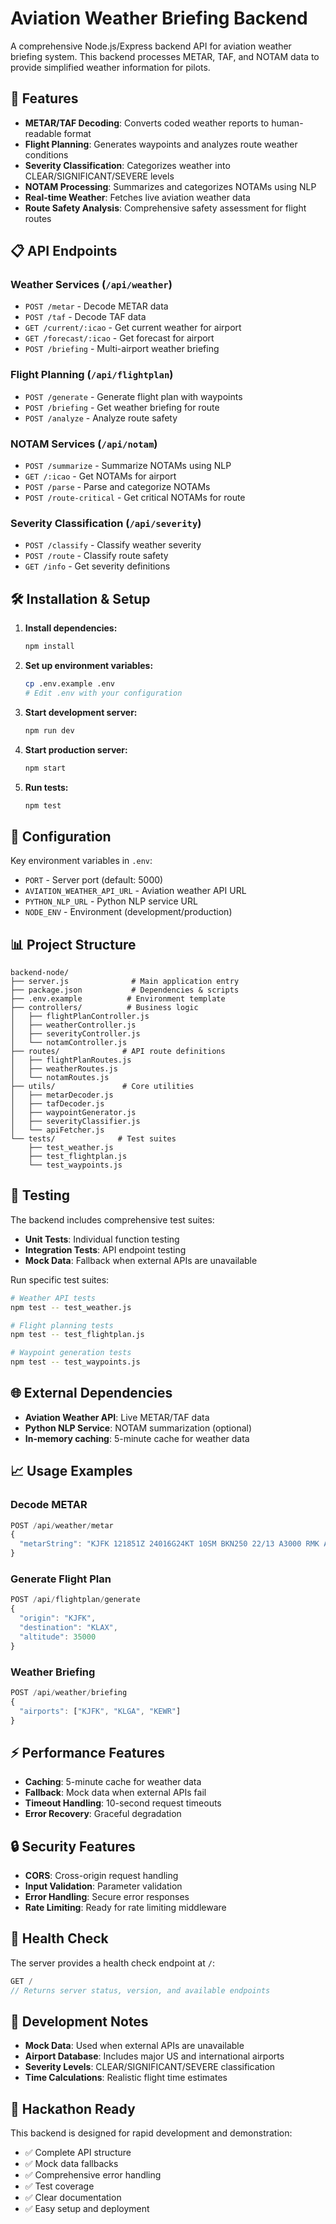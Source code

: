 # Aviation Weather Briefing Backend

A comprehensive Node.js/Express backend API for aviation weather briefing system. This backend processes METAR, TAF, and NOTAM data to provide simplified weather information for pilots.

## 🚀 Features

- **METAR/TAF Decoding**: Converts coded weather reports to human-readable format
- **Flight Planning**: Generates waypoints and analyzes route weather conditions
- **Severity Classification**: Categorizes weather into CLEAR/SIGNIFICANT/SEVERE levels
- **NOTAM Processing**: Summarizes and categorizes NOTAMs using NLP
- **Real-time Weather**: Fetches live aviation weather data
- **Route Safety Analysis**: Comprehensive safety assessment for flight routes

## 📋 API Endpoints

### Weather Services (`/api/weather`)
- `POST /metar` - Decode METAR data
- `POST /taf` - Decode TAF data  
- `GET /current/:icao` - Get current weather for airport
- `GET /forecast/:icao` - Get forecast for airport
- `POST /briefing` - Multi-airport weather briefing

### Flight Planning (`/api/flightplan`)
- `POST /generate` - Generate flight plan with waypoints
- `POST /briefing` - Get weather briefing for route
- `POST /analyze` - Analyze route safety

### NOTAM Services (`/api/notam`)
- `POST /summarize` - Summarize NOTAMs using NLP
- `GET /:icao` - Get NOTAMs for airport
- `POST /parse` - Parse and categorize NOTAMs
- `POST /route-critical` - Get critical NOTAMs for route

### Severity Classification (`/api/severity`)
- `POST /classify` - Classify weather severity
- `POST /route` - Classify route safety
- `GET /info` - Get severity definitions

## 🛠️ Installation & Setup

1. **Install dependencies:**
   ```bash
   npm install
   ```

2. **Set up environment variables:**
   ```bash
   cp .env.example .env
   # Edit .env with your configuration
   ```

3. **Start development server:**
   ```bash
   npm run dev
   ```

4. **Start production server:**
   ```bash
   npm start
   ```

5. **Run tests:**
   ```bash
   npm test
   ```

## 🔧 Configuration

Key environment variables in `.env`:
- `PORT` - Server port (default: 5000)
- `AVIATION_WEATHER_API_URL` - Aviation weather API URL
- `PYTHON_NLP_URL` - Python NLP service URL
- `NODE_ENV` - Environment (development/production)

## 📊 Project Structure

```
backend-node/
├── server.js              # Main application entry
├── package.json           # Dependencies & scripts
├── .env.example          # Environment template
├── controllers/          # Business logic
│   ├── flightPlanController.js
│   ├── weatherController.js
│   ├── severityController.js
│   └── notamController.js
├── routes/              # API route definitions
│   ├── flightPlanRoutes.js
│   ├── weatherRoutes.js
│   └── notamRoutes.js
├── utils/               # Core utilities
│   ├── metarDecoder.js
│   ├── tafDecoder.js
│   ├── waypointGenerator.js
│   ├── severityClassifier.js
│   └── apiFetcher.js
└── tests/              # Test suites
    ├── test_weather.js
    ├── test_flightplan.js
    └── test_waypoints.js
```

## 🧪 Testing

The backend includes comprehensive test suites:

- **Unit Tests**: Individual function testing
- **Integration Tests**: API endpoint testing
- **Mock Data**: Fallback when external APIs are unavailable

Run specific test suites:
```bash
# Weather API tests
npm test -- test_weather.js

# Flight planning tests  
npm test -- test_flightplan.js

# Waypoint generation tests
npm test -- test_waypoints.js
```

## 🌐 External Dependencies

- **Aviation Weather API**: Live METAR/TAF data
- **Python NLP Service**: NOTAM summarization (optional)
- **In-memory caching**: 5-minute cache for weather data

## 📈 Usage Examples

### Decode METAR
```javascript
POST /api/weather/metar
{
  "metarString": "KJFK 121851Z 24016G24KT 10SM BKN250 22/13 A3000 RMK AO2"
}
```

### Generate Flight Plan
```javascript
POST /api/flightplan/generate
{
  "origin": "KJFK",
  "destination": "KLAX",
  "altitude": 35000
}
```

### Weather Briefing
```javascript
POST /api/weather/briefing
{
  "airports": ["KJFK", "KLGA", "KEWR"]
}
```

## ⚡ Performance Features

- **Caching**: 5-minute cache for weather data
- **Fallback**: Mock data when external APIs fail
- **Timeout Handling**: 10-second request timeouts
- **Error Recovery**: Graceful degradation

## 🔒 Security Features

- **CORS**: Cross-origin request handling
- **Input Validation**: Parameter validation
- **Error Handling**: Secure error responses
- **Rate Limiting**: Ready for rate limiting middleware

## 🚦 Health Check

The server provides a health check endpoint at `/`:
```javascript
GET /
// Returns server status, version, and available endpoints
```

## 📝 Development Notes

- **Mock Data**: Used when external APIs are unavailable
- **Airport Database**: Includes major US and international airports
- **Severity Levels**: CLEAR/SIGNIFICANT/SEVERE classification
- **Time Calculations**: Realistic flight time estimates

## 🎯 Hackathon Ready

This backend is designed for rapid development and demonstration:
- ✅ Complete API structure
- ✅ Mock data fallbacks
- ✅ Comprehensive error handling
- ✅ Test coverage
- ✅ Clear documentation
- ✅ Easy setup and deployment